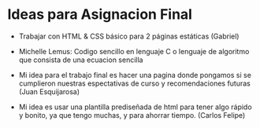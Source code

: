 ﻿# Ideas para Asignacion Final

* Trabajar con HTML & CSS básico para 2 páginas estáticas (Gabriel)

* Michelle Lemus: Codigo sencillo en lenguaje C o lenguaje de algoritmo que consista de una ecuacion sencilla

* Mi idea para el trabajo final es hacer una pagina donde pongamos si se 
cumplieron nuestras espectativas de curso y recomendaciones futuras (Juan Esquijarosa)

* Mi idea es usar una plantilla prediseñada de html para tener algo rápido y bonito, 
ya que tengo muchas, y para ahorrar tiempo. (Carlos Felipe)